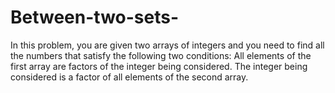 # Between-two-sets-
In this problem, you are given two arrays of integers and you need to find all the numbers that satisfy the following two conditions:  All elements of the first array are factors of the integer being considered. The integer being considered is a factor of all elements of the second array.

